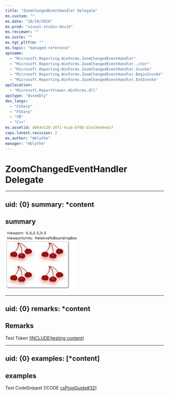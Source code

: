 ```yaml
---
title: "ZoomChangedEventHandler Delegate"
ms.custom: ""
ms.date: "10/19/2016"
ms.prod: "visual-studio-dev14"
ms.reviewer: ""
ms.suite: ""
ms.tgt_pltfrm: ""
ms.topic: "managed-reference"
apiname: 
  - "Microsoft.Reporting.WinForms.ZoomChangedEventHandler"
  - "Microsoft.Reporting.WinForms.ZoomChangedEventHandler..ctor"
  - "Microsoft.Reporting.WinForms.ZoomChangedEventHandler.Invoke"
  - "Microsoft.Reporting.WinForms.ZoomChangedEventHandler.BeginInvoke"
  - "Microsoft.Reporting.WinForms.ZoomChangedEventHandler.EndInvoke"
apilocation: 
  - "Microsoft.ReportViewer.WinForms.dll"
apitype: "Assembly"
dev_langs: 
  - "CSharp"
  - "FSharp"
  - "VB"
  - "C++"
ms.assetid: d864e120-3071-4cab-bf08-b1e194e0edcf
caps.latest.revision: 2
ms.author: "mblythe"
manager: "mblythe"
---
```

# ZoomChangedEventHandler Delegate
---  
uid: {0}
summary: *content  
--- 

## summary
![hahha](../../../Override\Microsoft.Reporting.WinForms\ServerReport\Timeout/media/0.png)

---  
uid: {0}
remarks: *content  
---  
  
## Remarks  
Test Token [!INCLUDE(testing content)](../../../Override\Microsoft.Reporting.WebForms\IReportViewerMessages3/includes/ado_whidbey_long_md.md)

---  
uid: {0}
examples: [*content]
---  
  
## examples  
Test CodeSnippet [!CODE [csProgGuide#32](../CodeSnippet/VS_Snippets_VBCSharp/csProsgGuide#32)] 